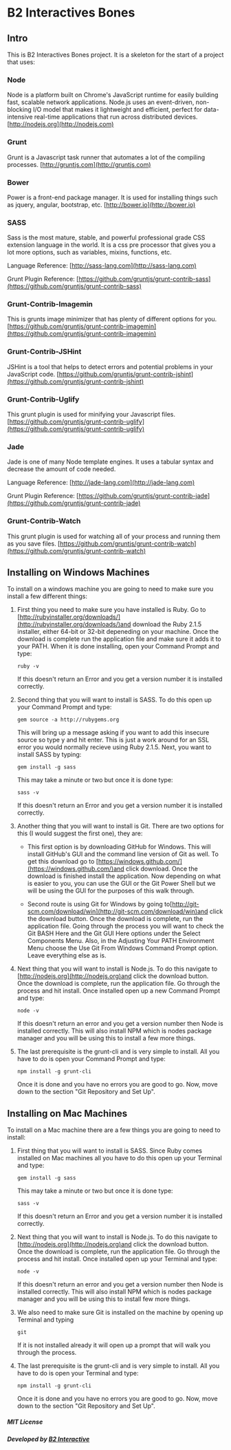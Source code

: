 # B2 Interactives Bones

## Intro

This is B2 Interactives Bones project.  It is a skeleton for the start of a project that uses:

### Node

Node is a platform built on Chrome's JavaScript runtime for easily building fast, scalable network applications. Node.js uses an event-driven, non-blocking I/O model that makes it lightweight and efficient, perfect for data-intensive real-time applications that run across distributed devices.
[http://nodejs.org](http://nodejs.com)
### Grunt

Grunt is a Javascript task runner that automates a lot of the compiling processes.
[http://gruntjs.com](http://gruntjs.com)
### Bower

Power is a front-end package manager. It is used for installing things such as jquery, angular, bootstrap, etc.
[http://bower.io](http://bower.io)
### SASS

Sass is the most mature, stable, and powerful professional grade CSS extension language in the world. It is a css pre processor that gives you a lot more options, such as variables, mixins, functions, etc.

Language Reference:
[http://sass-lang.com](http://sass-lang.com)

Grunt Plugin Reference:
[https://github.com/gruntjs/grunt-contrib-sass](https://github.com/gruntjs/grunt-contrib-sass)

### Grunt-Contrib-Imagemin

This is grunts image minimizer that has plenty of different options for you.
[https://github.com/gruntjs/grunt-contrib-imagemin](https://github.com/gruntjs/grunt-contrib-imagemin)
### Grunt-Contrib-JSHint

JSHint is a tool that helps to detect errors and potential problems in your JavaScript code.
[https://github.com/gruntjs/grunt-contrib-jshint](https://github.com/gruntjs/grunt-contrib-jshint)
### Grunt-Contrib-Uglify

This grunt plugin is used for minifying your Javascript files.
[https://github.com/gruntjs/grunt-contrib-uglify](https://github.com/gruntjs/grunt-contrib-uglify)
### Jade

Jade is one of many Node template engines. It uses a tabular syntax and decrease the amount of code needed.

Language Reference:
[http://jade-lang.com](http://jade-lang.com)

Grunt Plugin Reference:
[https://github.com/gruntjs/grunt-contrib-jade](https://github.com/gruntjs/grunt-contrib-jade)

### Grunt-Contrib-Watch

This grunt plugin is used for watching all of your process and running them as you save files.
[https://github.com/gruntjs/grunt-contrib-watch](https://github.com/gruntjs/grunt-contrib-watch)

## Installing on Windows Machines

To install on a windows machine you are going to need to make sure you install a few different things:

1.  First thing you need to make sure you have installed is Ruby. Go to [http://rubyinstaller.org/downloads/](http://rubyinstaller.org/downloads/)and download the Ruby 2.1.5 installer, either 64-bit or 32-bit depeneding on your machine.
    Once the download is complete run the application file and make sure it adds it to your PATH.
    When it is done installing, open your Command Prompt and type:

      `ruby -v`

    If this doesn't return an Error and you get a version number it is installed correctly.

2.  Second thing that you will want to install is SASS. To do this open up your Command Prompt and type:

      `gem source -a http://rubygems.org`

    This will bring up a message asking if you want to add this insecure source so type y and hit enter.
    This is just a work around for an SSL error you would normally recieve using Ruby 2.1.5.
    Next, you want to install SASS by typing:

      `gem install -g sass`

    This may take a minute or two but once it is done type:

      `sass -v`

    If this doesn't return an Error and you get a version number it is installed correctly.

3.  Another thing that you will want to install is Git. There are two options for this (I would suggest the first one), they are:

      *  This first option is by downloading GitHub for Windows. This will install GitHub's GUI and the command line version of Git as well.
          To get this download go to [https://windows.github.com/](https://windows.github.com/)and click download. Once the download is finished install the application.
          Now depending on what is easier to you, you can use the GUI or the Git Power Shell but we will be using the GUI for the purposes of this walk through.

      *  Second route is using Git for Windows by going to[http://git-scm.com/download/win](http://git-scm.com/download/win)and click the download button. Once the download is complete, run the application file.
          Going through the process you will want to check the Git BASH Here and the Git GUI Here options under the Select Components Menu.
          Also, in the Adjusting Your PATH Environment Menu choose the Use Git From Windows Command Prompt option. Leave everything else as is.

4.  Next thing that you will want to install is Node.js. To do this navigate to [http://nodejs.org](http://nodejs.org)and click the download button. Once the download is complete, run the application file.
    Go through the process and hit install. Once installed open up a new Command Prompt and type:

      `node -v`

    If this doesn't return an error and you get a version number then Node is installed correctly.
    This will also install NPM which is nodes package manager and you will be using this to install
    a few more things.

5.  The last prerequisite is the grunt-cli and is very simple to install.
    All you have to do is open your Command Prompt and type:

      `npm install -g grunt-cli`

    Once it is done and you have no errors you are good to go.
    Now, move down to the section "Git Repository and Set Up".

## Installing on Mac Machines

To install on a Mac machine there are a few things you are going to need to install:

1.  First thing that you will want to install is SASS. Since Ruby comes installed on Mac machines all you have to do this open up your Terminal and type:

      `gem install -g sass`

    This may take a minute or two but once it is done type:
      
      `sass -v`

    If this doesn't return an Error and you get a version number it is installed correctly.

2.  Next thing that you will want to install is Node.js. To do this navigate to [http://nodejs.org](http://nodejs.org)and click the download button. Once the download is complete, run the application file.
    Go through the process and hit install. Once installed open up your Terminal and type:
      
      `node -v`

    If this doesn't return an error and you get a version number then Node is installed correctly.
    This will also install NPM which is nodes package manager and you will be using this to install
    few more things.

3.  We also need to make sure Git is installed on the machine by opening up Terminal and typing
    
      `git`

    If it is not installed already it will open up a prompt that will walk you through the process.

4.  The last prerequisite is the grunt-cli and is very simple to install.
    All you have to do is open your Terminal and type:
      
      `npm install -g grunt-cli`

    Once it is done and you have no errors you are good to go.
    Now, move down to the section "Git Repository and Set Up".

##### MIT License

##### Developed by [B2 Interactive](http://www.b2interactive.com)